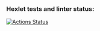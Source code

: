 ### Hexlet tests and linter status:
[![Actions Status](https://github.com/user-die/layout-designer-project-56/workflows/hexlet-check/badge.svg)](https://github.com/user-die/layout-designer-project-56/actions)